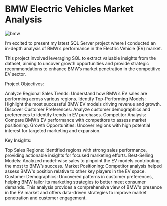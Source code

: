 # BMW Electric Vehicles Market Analysis 

![bmw](https://github.com/user-attachments/assets/1160156b-4838-476f-ba52-55fe8f4f6e99)

I’m excited to present my latest SQL Server project where I conducted an in-depth analysis of BMW’s performance in the Electric Vehicle (EV) market. 

This project involved leveraging SQL to extract valuable insights from the dataset, aiming to uncover growth opportunities and provide strategic recommendations to enhance BMW’s market penetration in the competitive EV sector.

Project Objectives:

Analyze Regional Sales Trends: Understand how BMW’s EV sales are performing across various regions.
Identify Top-Performing Models: Highlight the most successful BMW EV models driving revenue and growth.
Discover Customer Preferences: Analyze customer demographics and preferences to identify trends in EV purchases.
Competitor Analysis: Compare BMW’s EV performance with competitors to assess market positioning.
Growth Opportunities: Uncover regions with high potential interest for targeted marketing and expansion.

Key Insights:

Top Sales Regions: Identified regions with strong sales performance, providing actionable insights for focused marketing efforts.
Best-Selling Models: Analyzed model-wise sales to pinpoint the EV models contributing the most to BMW’s success.
Market Positioning: Competitor analysis helped assess BMW's position relative to other key players in the EV space.
Customer Demographics: Uncovered patterns in customer preferences, helping BMW tailor its marketing strategies to better meet consumer demands.
This analysis provides a comprehensive view of BMW's presence in the EV market and offers data-driven strategies to improve market penetration and customer engagement.
